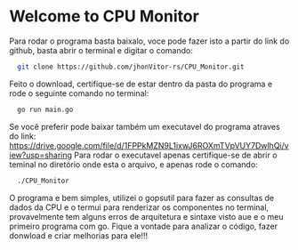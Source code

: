 # Welcome to CPU Monitor

  Para rodar o programa basta baixalo, voce pode fazer isto a partir do link do github, basta abrir o terminal e digitar o comando:
```sh
  git clone https://github.com/jhonVitor-rs/CPU_Monitor.git
```
  Feito o download, certifique-se de estar dentro da pasta do programa e rode o seguinte comando no terminal:
```sh
  go run main.go
```
  Se você preferir pode baixar também um executavel do programa atraves do link: https://drive.google.com/file/d/1FPPkMZN9L1ixwJ6ROXmTVpVUY7DwlhQi/view?usp=sharing
  Para rodar o executavel apenas certifique-se de abrir o teminal no diretório onde esta o arquivo, e apenas rode o comando:
```sh
  ./CPU_Monitor
```
  O programa e bem simples, utilizei o gopsutil para fazer as consultas de dados da CPU e o termui para renderizar os componentes no terminal, provavelmente tem alguns erros de arquitetura e sintaxe visto aue e o meu primeiro programa com go.
  Fique a vontade para analizar o código, fazer donwload e criar melhorias para ele!!!